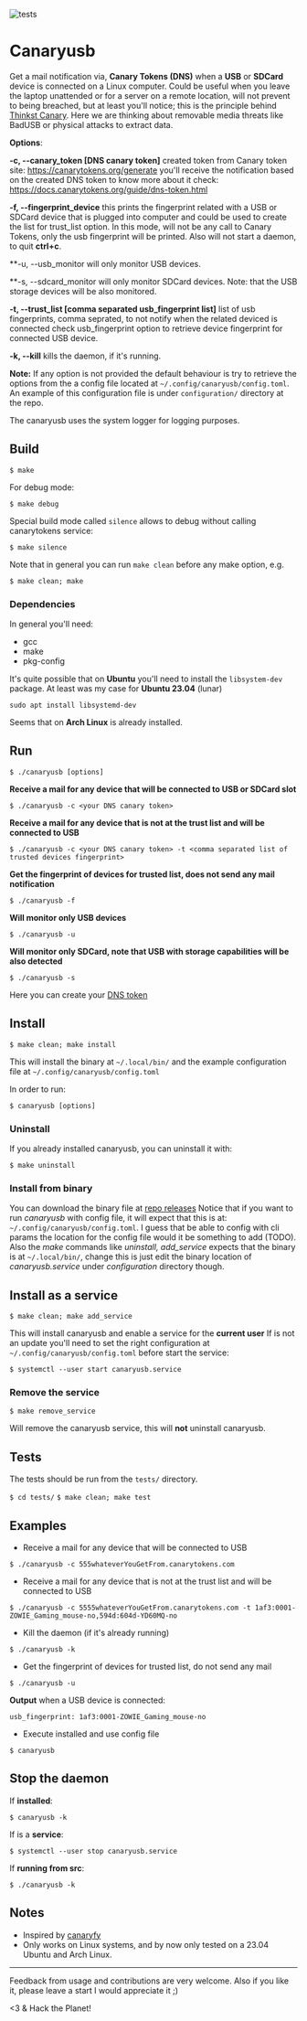 ![tests](https://github.com/carvilsi/canaryusb/actions/workflows/c.yml/badge.svg?branch=main)

# Canaryusb 

Get a mail notification via, **Canary Tokens (DNS)** when a **USB** or **SDCard** device is connected on a Linux computer.
Could be useful when you leave the laptop unattended or for a server on a remote location, will not prevent to being 
breached, but at least you'll notice; this is the principle behind [Thinkst Canary](https://canary.tools/#why).
Here we are thinking about removable media threats like BadUSB or physical attacks to extract data.

**Options**:

**-c, --canary_token [DNS canary token]**
                created token from Canary token site: https://canarytokens.org/generate
                you'll receive the notification based on the created DNS token
                to know more about it check: https://docs.canarytokens.org/guide/dns-token.html

**-f, --fingerprint_device**
                this prints the fingerprint related with a USB or SDCard device that is plugged into computer
                and could be used to create the list for trust_list option.
                In this mode, will not be any call to Canary Tokens, only the usb fingerprint will be printed.
                Also will not start a daemon, to quit **ctrl+c**.

**-u, --usb_monitor
                will only monitor USB devices.

**-s, --sdcard_monitor
                will only monitor SDCard devices.
                Note: that the USB storage devices will be also monitored.

**-t, --trust_list [comma separated usb_fingerprint list]**
                list of usb fingerprints, comma seprated, to not notify when the related deviced is connected
                check usb_fingerprint option to retrieve device fingerprint for connected USB device.

**-k, --kill**
                kills the daemon, if it's running.

**Note:**
If any option is not provided the default behaviour is try to retrieve the options from the a config file located at `~/.config/canaryusb/config.toml`.
An example of this configuration file is under `configuration/` directory at the repo.

The canaryusb uses the system logger for logging purposes.

## Build

`$ make`

For debug mode:

`$ make debug`

Special build mode called `silence` allows to debug without calling canarytokens service:

`$ make silence`

Note that in general you can run `make clean` before any make option, e.g.

`$ make clean; make`

### Dependencies

In general you'll need:

* gcc
* make
* pkg-config

It's quite possible that on **Ubuntu** you'll need to install the `libsystem-dev` package. At least was my case for **Ubuntu 23.04** (lunar)

`sudo apt install libsystemd-dev`

Seems that on **Arch Linux** is already installed.

## Run

`$ ./canaryusb [options]`

**Receive a mail for any device that will be connected to USB or SDCard slot**

`$ ./canaryusb -c <your DNS canary token>`

**Receive a mail for any device that is not at the trust list and  will be connected to USB**

`$ ./canaryusb -c <your DNS canary token> -t <comma separated list of trusted devices fingerprint>`

**Get the fingerprint of devices for trusted list, does not send any mail notification**

`$ ./canaryusb -f`

**Will monitor only USB devices**

`$ ./canaryusb -u`

**Will monitor only SDCard, note that USB with storage capabilities will be also detected**

`$ ./canaryusb -s`


Here you can create your [DNS token](https://canarytokens.org/generate)

## Install

`$ make clean; make install`

This will install the binary at `~/.local/bin/` and the example configuration file at `~/.config/canaryusb/config.toml`

In order to run:

`$ canaryusb [options]`

### Uninstall

If you already installed canaryusb, you can uninstall it with:

`$ make uninstall`

### Install from binary

You can download the binary file at [repo releases](https://github.com/carvilsi/canaryusb/releases)
Notice that if you want to run *canaryusb* with config file, it will expect that this is at: `~/.config/canaryusb/config.toml`. I guess that be able to config with cli params the location for the config file would it be something to add (TODO). 
Also the *make* commands like *uninstall, add_service* expects that the binary is at `~/.local/bin/`, change this is just edit the binary location of *canaryusb.service* under *configuration* directory though.

## Install as a service

`$ make clean; make add_service`

This will install canaryusb and enable a service for the **current user**
If is not an update you'll need to set the right configuration at `~/.config/canaryusb/config.toml` before start the service:

`$ systemctl --user start canaryusb.service` 

### Remove the service

`$ make remove_service`

Will remove the canaryusb service, this will **not** uninstall canaryusb.

## Tests

The tests should be run from the `tests/` directory.

`$ cd tests/`
`$ make clean; make test`

## Examples

* Receive a mail for any device that will be connected to USB

`$ ./canaryusb -c 555whateverYouGetFrom.canarytokens.com`

* Receive a mail for any device that is not at the trust list and  will be connected to USB

`$ ./canaryusb -c 5555whateverYouGetFrom.canarytokens.com -t 1af3:0001-ZOWIE_Gaming_mouse-no,594d:604d-YD60MQ-no`

* Kill the daemon (if it's already running)

`$ ./canaryusb -k`

* Get the fingerprint of devices for trusted list, do not send any mail

`$ ./canaryusb -u`

**Output** when a USB device is connected:

`usb_fingerprint: 1af3:0001-ZOWIE_Gaming_mouse-no`

* Execute installed and use config file

`$ canaryusb`

## Stop the daemon

If **installed**:

`$ canaryusb -k`

If is a **service**:

`$ systemctl --user stop canaryusb.service`

If **running from src**:

`$ ./canaryusb -k`

## Notes

- Inspired by [canaryfy](https://github.com/thinkst/canaryfy)
- Only works on Linux systems, and by now only tested on a 23.04 Ubuntu and Arch Linux.

---

Feedback from usage and contributions are very welcome.
Also if you like it, please leave a start I would appreciate it ;)

<3 & Hack the Planet!


